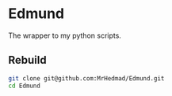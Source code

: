 # Edmund
The wrapper to my python scripts.

## Rebuild

```bash
git clone git@github.com:MrHedmad/Edmund.git
cd Edmund
